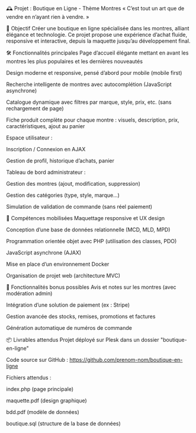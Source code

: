 🕰️ Projet : Boutique en Ligne - Thème Montres
« C’est tout un art que de vendre en n’ayant rien à vendre. »

🎯 Objectif
Créer une boutique en ligne spécialisée dans les montres, alliant élégance et technologie. Ce projet propose une expérience d’achat fluide, responsive et interactive, depuis la maquette jusqu’au développement final.

🛠️ Fonctionnalités principales
Page d’accueil élégante mettant en avant les montres les plus populaires et les dernières nouveautés

Design moderne et responsive, pensé d’abord pour mobile (mobile first)

Recherche intelligente de montres avec autocomplétion (JavaScript asynchrone)

Catalogue dynamique avec filtres par marque, style, prix, etc. (sans rechargement de page)

Fiche produit complète pour chaque montre : visuels, description, prix, caractéristiques, ajout au panier

Espace utilisateur :

Inscription / Connexion en AJAX

Gestion de profil, historique d’achats, panier

Tableau de bord administrateur :

Gestion des montres (ajout, modification, suppression)

Gestion des catégories (type, style, marque...)

Simulation de validation de commande (sans réel paiement)

🧠 Compétences mobilisées
Maquettage responsive et UX design

Conception d’une base de données relationnelle (MCD, MLD, MPD)

Programmation orientée objet avec PHP (utilisation des classes, PDO)

JavaScript asynchrone (AJAX)

Mise en place d’un environnement Docker

Organisation de projet web (architecture MVC)

🚀 Fonctionnalités bonus possibles
Avis et notes sur les montres (avec modération admin)

Intégration d’une solution de paiement (ex : Stripe)

Gestion avancée des stocks, remises, promotions et factures

Génération automatique de numéros de commande

📦 Livrables attendus
Projet déployé sur Plesk dans un dossier "boutique-en-ligne"

Code source sur GitHub : https://github.com/prenom-nom/boutique-en-ligne

Fichiers attendus :

index.php (page principale)

maquette.pdf (design graphique)

bdd.pdf (modèle de données)

boutique.sql (structure de la base de données)
